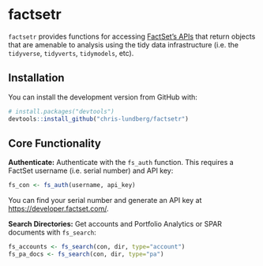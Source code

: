 
<!-- README.md is generated from README.Rmd. Please edit that file -->

# factsetr

<!-- badges: start -->

<!-- badges: end -->

`factsetr` provides functions for accessing [FactSet’s
APIs](https://developer.factset.com/api-catalog) that return objects
that are amenable to analysis using the tidy data infrastructure
(i.e. the `tidyverse`, `tidyverts`, `tidymodels`, etc).

## Installation

You can install the development version from GitHub with:

``` r
# install.packages("devtools")
devtools::install_github("chris-lundberg/factsetr")
```

## Core Functionality

**Authenticate:** Authenticate with the `fs_auth` function. This
requires a FactSet username (i.e. serial number) and API key:

``` r
fs_con <- fs_auth(username, api_key)
```

You can find your serial number and generate an API key at
<https://developer.factset.com/>.

**Search Directories:** Get accounts and Portfolio Analytics or SPAR
documents with `fs_search`:

``` r
fs_accounts <- fs_search(con, dir, type="account")
fs_pa_docs <- fs_search(con, dir, type="pa")
```
